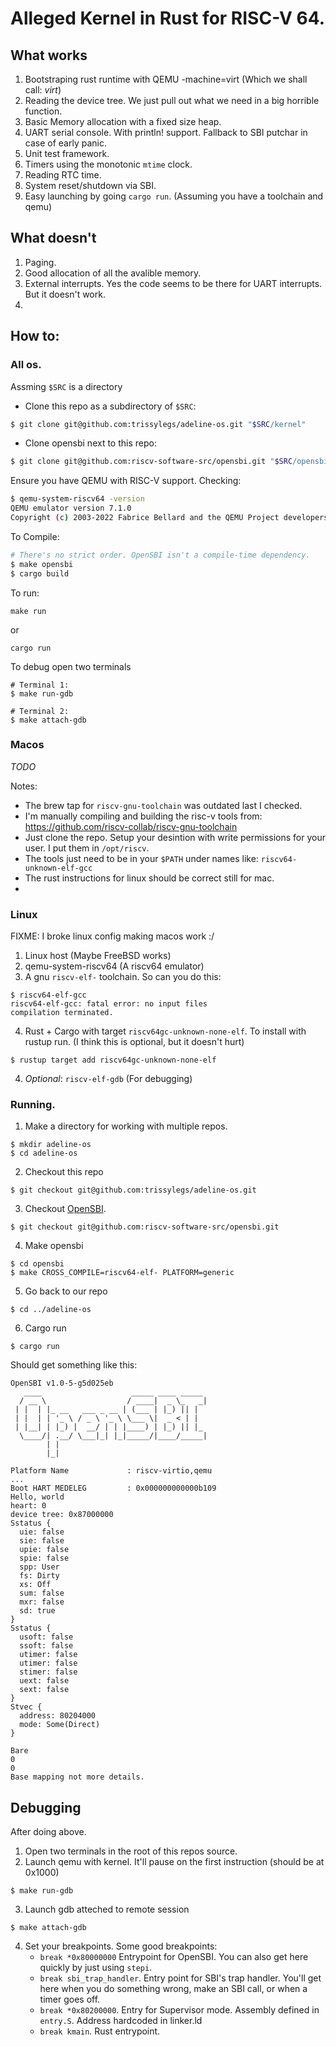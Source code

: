 # Alleged Kernel in Rust for RISC-V 64.

## What works

1. Bootstraping rust runtime with QEMU -machine=virt (Which we shall call: _virt_)
2. Reading the device tree. We just pull out what we need in a big horrible function.
2. Basic Memory allocation with a fixed size heap.
3. UART serial console. With println! support. Fallback to SBI putchar in case of early panic.
4. Unit test framework.
5. Timers using the monotonic `mtime` clock.
6. Reading RTC time.
7. System reset/shutdown via SBI.
8. Easy launching by going `cargo run`. (Assuming you have a toolchain and qemu)

## What doesn't

1. Paging.
2. Good allocation of all the avalible memory.
3. External interrupts. Yes the code seems to be there for UART interrupts. But it doesn't work.
4. 

## How to:

### All os.

Assming `$SRC` is a directory
* Clone this repo as a subdirectory of `$SRC`:
```sh
$ git clone git@github.com:trissylegs/adeline-os.git "$SRC/kernel"
```
* Clone opensbi next to this repo:
```sh
$ git clone git@github.com:riscv-software-src/opensbi.git "$SRC/opensbi"
```

Ensure you have QEMU with RISC-V support. Checking:

```sh
$ qemu-system-riscv64 -version
QEMU emulator version 7.1.0
Copyright (c) 2003-2022 Fabrice Bellard and the QEMU Project developers
```

To Compile:

```sh
# There's no strict order. OpenSBI isn't a compile-time dependency.
$ make opensbi
$ cargo build
```

To run:

```
make run
```

or

```
cargo run
```

To debug open two terminals

```
# Terminal 1:
$ make run-gdb
```

```
# Terminal 2:
$ make attach-gdb
```



### Macos

*TODO*

Notes: 
* The brew tap for `riscv-gnu-toolchain` was outdated last I checked.
* I'm manually compiling and building the risc-v tools from: https://github.com/riscv-collab/riscv-gnu-toolchain
* Just clone the repo. Setup your desintion with write permissions for your user. I put them in `/opt/riscv`. 
* The tools just need to be in your `$PATH` under names like: `riscv64-unknown-elf-gcc`
* The rust instructions for linux should be correct still for mac.
* 


### Linux

FIXME: I broke linux config making macos work :/

1. Linux host (Maybe FreeBSD works)
2. qemu-system-riscv64 (A riscv64 emulator)
3. A gnu `riscv-elf-` toolchain. So can you do this:
```
$ riscv64-elf-gcc
riscv64-elf-gcc: fatal error: no input files
compilation terminated.
```
4. Rust + Cargo with target `riscv64gc-unknown-none-elf`. To install with rustup run. (I think this is optional, but it doesn't hurt)
```
$ rustup target add riscv64gc-unknown-none-elf
```
4. _Optional_: `riscv-elf-gdb` (For debugging)

### Running.

1. Make a directory for working with multiple repos.
```
$ mkdir adeline-os
$ cd adeline-os
```
2. Checkout this repo
```
$ git checkout git@github.com:trissylegs/adeline-os.git
```
3. Checkout [OpenSBI](https://github.com/riscv-software-src/opensbi).
```
$ git checkout git@github.com:riscv-software-src/opensbi.git
```
4. Make opensbi
```
$ cd opensbi
$ make CROSS_COMPILE=riscv64-elf- PLATFORM=generic
```
5. Go back to our repo
```
$ cd ../adeline-os
```
6. Cargo run
```
$ cargo run
```

Should get something like this:
```
OpenSBI v1.0-5-g5d025eb
   ____                    _____ ____ _____
  / __ \                  / ____|  _ \_   _|
 | |  | |_ __   ___ _ __ | (___ | |_) || |
 | |  | | '_ \ / _ \ '_ \ \___ \|  _ < | |
 | |__| | |_) |  __/ | | |____) | |_) || |_
  \____/| .__/ \___|_| |_|_____/|____/_____|
        | |
        |_|

Platform Name             : riscv-virtio,qemu
...
Boot HART MEDELEG         : 0x000000000000b109
Hello, world
heart: 0
device tree: 0x87000000
Sstatus {
  uie: false
  sie: false
  upie: false
  spie: false
  spp: User
  fs: Dirty
  xs: Off
  sum: false
  mxr: false
  sd: true
}
Sstatus {
  usoft: false
  ssoft: false
  utimer: false
  utimer: false
  stimer: false
  uext: false
  sext: false
}
Stvec {
  address: 80204000
  mode: Some(Direct)
}

Bare
0
0
Base mapping not more details.
```


## Debugging

After doing above. 

1. Open two terminals in the root of this repos source.
2. Launch qemu with kernel. It'll pause on the first instruction (should be at 0x1000)
```
$ make run-gdb
```
3. Launch gdb atteched to remote session
```
$ make attach-gdb
```
4. Set your breakpoints. Some good breakpoints:
    * `break *0x80000000` Entrypoint for OpenSBI. You can also get here quickly by just using `stepi`.
    * `break sbi_trap_handler`. Entry point for SBI's trap handler. You'll get here when you do something wrong, make an SBI call, or when a timer goes off.
    * `break *0x80200000`. Entry for Supervisor mode. Assembly defined in `entry.S`. Address hardcoded in linker.ld
    * `break kmain`. Rust entrypoint.
